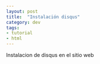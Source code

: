 ```yaml
---
layout: post
title:  "Instalación disqus"
category: dev
tags:
- tutorial
- html
---
```


Instalacion de disqus en el sitio web
